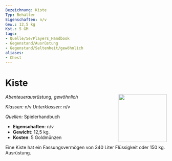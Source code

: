 ```yaml
---
Bezeichnung: Kiste
Typ: Behälter
Eigenschaften: n/v
Gew.: 12,5 kg
Kst.: 5 GM
tags:
- Quelle/5e/Players_Handbook
- Gegenstand/Ausrüstung
- Gegenstand/Seltenheit/gewöhnlich
aliases:
- Chest
---
```

# Kiste
*Abenteuerausrüstung, gewöhnlich*
<img src="Symbolik/Gegenstände.webp" align="right" width="150">

_Klassen:_ n/v 
_Unterklassen:_  n/v

_Quellen:_ Spielerhandbuch

- **Eigenschaften**: n/v
- **Gewicht**: 12,5 kg.
- **Kosten**: 5 Goldmünzen

Eine Kiste hat ein Fassungsvermögen von 340 Liter Flüssigkeit oder 150 kg. Ausrüstung.